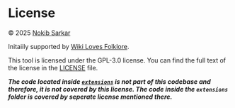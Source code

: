 # License
&copy; 2025 [Nokib Sarkar](https://github.com/nokibsarkar)

Initaiily supported by [Wiki Loves Folklore](https://wikilovesfolklore.org).

This tool is licensed under the GPL-3.0 license. You can find the full text of the license in the [LICENSE](./LICENSE.md) file.

***The code located inside [`extensions`](./extensions/) is not part of this codebase and therefore, it is not covered by this license. The code inside the `extensions` folder is covered by seperate license mentioned there.***